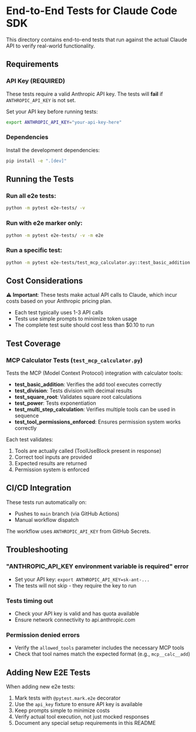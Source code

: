 # End-to-End Tests for Claude Code SDK

This directory contains end-to-end tests that run against the actual Claude API to verify real-world functionality.

## Requirements

### API Key (REQUIRED)

These tests require a valid Anthropic API key. The tests will **fail** if `ANTHROPIC_API_KEY` is not set.

Set your API key before running tests:

```bash
export ANTHROPIC_API_KEY="your-api-key-here"
```

### Dependencies

Install the development dependencies:

```bash
pip install -e ".[dev]"
```

## Running the Tests

### Run all e2e tests:

```bash
python -m pytest e2e-tests/ -v
```

### Run with e2e marker only:

```bash
python -m pytest e2e-tests/ -v -m e2e
```

### Run a specific test:

```bash
python -m pytest e2e-tests/test_mcp_calculator.py::test_basic_addition -v
```

## Cost Considerations

⚠️ **Important**: These tests make actual API calls to Claude, which incur costs based on your Anthropic pricing plan.

- Each test typically uses 1-3 API calls
- Tests use simple prompts to minimize token usage
- The complete test suite should cost less than $0.10 to run

## Test Coverage

### MCP Calculator Tests (`test_mcp_calculator.py`)

Tests the MCP (Model Context Protocol) integration with calculator tools:

- **test_basic_addition**: Verifies the add tool executes correctly
- **test_division**: Tests division with decimal results
- **test_square_root**: Validates square root calculations
- **test_power**: Tests exponentiation
- **test_multi_step_calculation**: Verifies multiple tools can be used in sequence
- **test_tool_permissions_enforced**: Ensures permission system works correctly

Each test validates:
1. Tools are actually called (ToolUseBlock present in response)
2. Correct tool inputs are provided
3. Expected results are returned
4. Permission system is enforced

## CI/CD Integration

These tests run automatically on:
- Pushes to `main` branch (via GitHub Actions)
- Manual workflow dispatch

The workflow uses `ANTHROPIC_API_KEY` from GitHub Secrets.

## Troubleshooting

### "ANTHROPIC_API_KEY environment variable is required" error
- Set your API key: `export ANTHROPIC_API_KEY=sk-ant-...`
- The tests will not skip - they require the key to run

### Tests timing out
- Check your API key is valid and has quota available
- Ensure network connectivity to api.anthropic.com

### Permission denied errors
- Verify the `allowed_tools` parameter includes the necessary MCP tools
- Check that tool names match the expected format (e.g., `mcp__calc__add`)

## Adding New E2E Tests

When adding new e2e tests:

1. Mark tests with `@pytest.mark.e2e` decorator
2. Use the `api_key` fixture to ensure API key is available
3. Keep prompts simple to minimize costs
4. Verify actual tool execution, not just mocked responses
5. Document any special setup requirements in this README